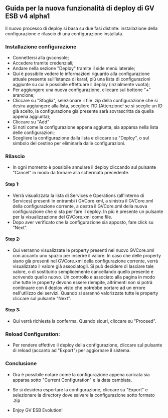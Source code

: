 ## Guida per la nuova funzionalità di deploy di GV ESB v4 alpha1

Il nuovo processo di deploy si basa su due fasi distinte: installazione della configurazione e rilascio di una configurazione installata.

### Installazione configurazione

- Connettersi alla gvconsole;
- Accedere tramite credenziali;
- Andare nella sezione "Deploy" tramite il side menù laterale;
- Qui è possibile vedere le informazioni riguardo alla configurazione attuale presente sull'istanza di karaf,
  più una lista di configurazioni aggiunte su cui è possibile effettuare il deploy (inzialmente vuota);
- Per aggiungere una nuova configurazione, cliccare sul bottone "+" arancione;
- Cliccare su "Sfoglia", selezionare il file .zip della configurazione che si desira aggiungere alla lista, scegliere l'ID
  (Attenzione! se si sceglie un ID già scelto, la configurazione già presente sarà sovrascritta da quella appena aggiunta);
- Cliccare su "Add"
- Si noti come la configurazione appena aggiunta, sia apparsa nella lista delle configurazioni;
- Scegliere la configurazione dalla lista e cliccare su "Deploy", o sul simbolo del cestino per eliminarla dalle configurazioni.

### Rilascio

- In ogni momento è possibile annulare il deploy cliccando sul pulsante "Cancel" in modo da tornare alla schermata precedente.

#### Step 1:

- Verrà visualizzata la lista di Services e Operations (all'interno di Services) presenti in entrambi i GVCore.xml,
  a sinistra il GVCore.xml della configurazione corrente, a destra il GVCore.xml della nuova configurazione che si sta
  per fare il deploy. In più è presente un pulsante per la visualizzazione del GVCore.xml come file.
- Dopo aver verificato che la configurazione sia apposto, fare click su "Next".

#### Step 2:

- Qui verranno visualizzate le property presenti nel nuovo GVCore.xml con accanto uno spazio per inserire il valore.
  In caso che delle property siano già presenti nel GVCore.xml della configurazione corrente, verrà visualizzato
  il valore già associatogli. Si può decidere di lasciare tale valore, o di sostituirlo semplicemente cancellando
  quello presente e scrivendo quello nuovo. Un controllo è associato alla pagina in modo che tutte le property devono
  essere riempite, altrimenti non si potrà continuare con il deploy visto che potrebbe portare ad un errore nell'utilizzo
  dei servizi. Quando si sarannò valorizzate tutte le property cliccare sul pulsante "Next".

#### Step 3:

- Qui verrà richiesta la conferma. Quando sicuri, cliccare su "Proceed".

### Reload Configuration:

- Per rendere effettivo il deploy della configurazione, cliccare sul pulsante di reload (accanto ad "Export") per aggiornare
  il sistema.

### Conclusione

- Ora è possibile notare come la configurazione appena caricata sia apparsa sotto "Current Configuration" e la data
  cambiata.

- Se si desidera esportare la configurazione, cliccare su "Export" e selezionare la directory dove salvare la configurazione
  sotto formato .zip

- Enjoy GV ESB Evolution!    
